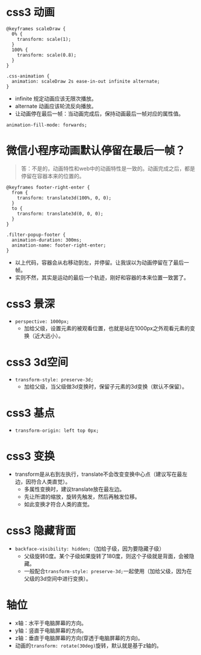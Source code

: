 # css3 动画
```
@keyframes scaleDraw {
  0% {
    transform: scale(1);
  }
  100% {
    transform: scale(0.8);
  }
}

.css-animation {
  animation: scaleDraw 2s ease-in-out infinite alternate;
}
```
* infinite 规定动画应该无限次播放。
* alternate 动画应该轮流反向播放。
* 让动画停在最后一帧：当动画完成后，保持动画最后一帧对应的属性值。
```
animation-fill-mode: forwards;
```

# 微信小程序动画默认停留在最后一帧？
> 答：不是的，动画特性和web中的动画特性是一致的。动画完成之后，都是停留在容器本来的位置的。
```
@keyframes footer-right-enter {
  from {
    transform: translate3d(100%, 0, 0);
  }
  to {
    transform: translate3d(0, 0, 0);
  }
}

.filter-popup-footer {
  animation-duration: 300ms;
  animation-name: footer-right-enter;
}
```
* 以上代码，容器会从右移动到左，并停留。让我误以为动画停留在了最后一帧。
* 实则不然，其实是运动的最后一个轨迹，刚好和容器的本来位置一致罢了。

# css3 景深
* `perspective: 1000px;`
  - 加给父级，设置元素的被观看位置，也就是站在1000px之外观看元素的变换（近大远小）。

# css3 3d空间
* `transform-style: preserve-3d;`
  - 加给父级，当父级做3d变换时，保留子元素的3d变换（默认不保留）。

# css3 基点
* `transform-origin: left top 0px;`

# css3 变换
* transform是从右到左执行，translate不会改变变换中心点（建议写在最左边，因符合人类直觉）。
  - 多属性变换时，建议translate放在最左边。
  - 先让所谓的缩放，旋转先触发，然后再触发位移。
  - 如此变换才符合人类的直觉。

# css3 隐藏背面
* `backface-visibility: hidden;`（加给子级，因为要隐藏子级）
  - 父级旋转0度。某个子级如果旋转了180度，则这个子级就是背面，会被隐藏。
  - 一般配合`transform-style: preserve-3d;`一起使用（加给父级，因为在父级的3d空间中进行变换）。

# 轴位
* x轴：水平于电脑屏幕的方向。
* y轴：竖直于电脑屏幕的方向。
* z轴：垂直于电脑屏幕的方向(穿透于电脑屏幕的方向)。
* 动画的`transform: rotate(30deg)`旋转，默认就是基于z轴的。
